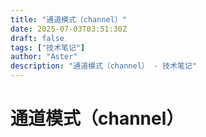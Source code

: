 ```yaml
---
title: "通道模式（channel）"
date: 2025-07-03T03:51:30Z
draft: false
tags: ["技术笔记"]
author: "Aster"
description: "通道模式（channel） - 技术笔记"
---
```


# 通道模式（channel）
